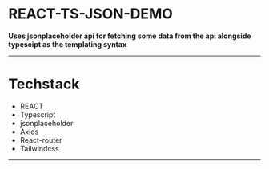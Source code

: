 # REACT-TS-JSON-DEMO

**Uses jsonplaceholder api for fetching some data from the api alongside typescipt as the templating syntax**

---

# Techstack

- REACT
- Typescript
- jsonplaceholder
- Axios
- React-router
-  Tailwindcss

---

